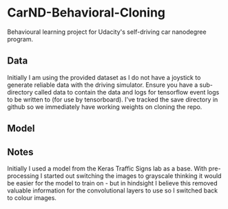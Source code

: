 # CarND-Behavioral-Cloning
Behavioural learning project for Udacity's self-driving car nanodegree program.

## Data
Initially I am using the provided dataset as I do not have a joystick to generate reliable data with the driving simulator.
Ensure you have a sub-directory called data to contain the data and logs for tensorflow event logs to be written to (for use by tensorboard).
I've tracked the save directory in github so we immediately have working weights on cloning the repo.
## Model
<describe model here>


## Notes
Initially I used a model from the Keras Traffic Signs lab as a base. With pre-processing I started out switching the images to grayscale thinking it would be easier for the model to train on - but in hindsight I believe this removed valuable information for the convolutional layers to use so I switched back to colour images.
